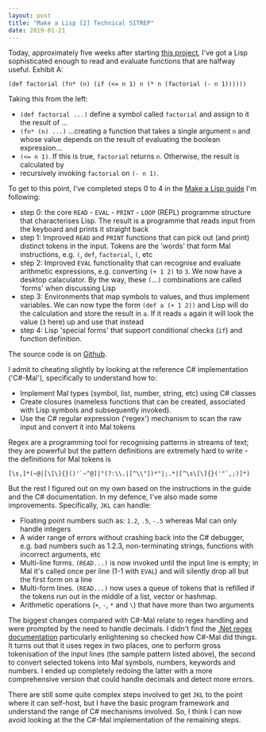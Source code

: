 ```yaml
---
layout: post
title: "Make a Lisp [2] Technical SITREP"
date: 2019-01-21
---
```


Today, approximately five weeks after starting [this project](https://www.non-kinetic-effects.co.uk/blog/2019/01/01/MAL-1), I've got a Lisp sophisticated enough to read and evaluate functions that are halfway useful. Exhibit A:

```
(def factorial (fn* (n) (if (<= n 1) n (* n (factorial (- n 1))))))
```

Taking this from the left:

* `(def factorial ...)` define a symbol called `factorial` and assign to it the result of ...
* `(fn* (n) ...)` ...creating a function that takes a single argument `n` and whose value depends on the result of evaluating the boolean expression...
* `(<= n 1)`. If this is true, `factorial` returns `n`. Otherwise, the result is calculated by
* recursively invoking `factorial` on `(- n 1)`.

To get to this point, I've completed steps 0 to 4 in the [Make a Lisp guide](https://github.com/kanaka/mal) I'm following:
* step 0: the core `READ` - `EVAL` - `PRINT` - `LOOP` (REPL) programme structure that characterises Lisp. The result is a programme that reads input from the keyboard and prints it straight back
* step 1: Improved `READ` and `PRINT` functions that can pick out (and print) distinct tokens in the input. Tokens are the 'words' that form Mal instructions, e.g. `(`, `def`, `factorial`, `(`, etc
* step 2: Improved `EVAL` functionality that can recognise and evaluate arithmetic expressions, e.g. converting `(+ 1 2)` to `3`. We now have a desktop calaculator. By the way, these `(`...`)` combinations are called 'forms' when discussing Lisp
* step 3: Environments that map symbols to values, and thus implement variables. We can now type the form `(def a (+ 1 2))` and Lisp will do the calculation and store the result in `a`. If it reads `a` again it will look the value (`3` here) up and use that instead
* step 4: Lisp 'special forms' that support conditional checks (`if`) and function definition.

The source code is on [Github](https://github.com/KineticLensman/JK-s-Lisp/tree/master/Mal-step-4c-complete).

I admit to cheating slightly by looking at the reference C# implementation ('C#-Mal'), specifically to understand how to:
* Implement Mal types (symbol, list, number, string, etc) using C# classes
* Create closures (nameless functions that can be created, associated with Lisp symbols and subsequently invoked).
* Use the C# regular expression ('regex') mechanism to scan the raw input and convert it into Mal tokens  

Regex are a programming tool for recognising patterns in streams of text; they are powerful but the pattern definitions are extremely hard to write - the definitions for Mal tokens is
```
[\s,]*(~@|[\[\]{}()'`~^@]|"(?:\\.|[^\\"])*"|;.*|[^\s\[\]{}('"`,;)]*)
```

But the rest I figured out on my own based on the instructions in the guide and the C# documentation. In my defence, I've also made some improvements. Specifically, `JKL` can handle:

* Floating point numbers such as: `1.2`, `.5`, `-.5` whereas Mal can only handle integers
* A wider range of errors without crashing back into the C# debugger, e.g. bad numbers such as 1.2.3, non-terminating strings, functions with incorrect arguments, etc
* Multi-line forms. `(READ...)` is now invoked until the input line is empty; in Mal it's called once per line (1-1 with `EVAL`) and will silently drop all but the first form on a line
* Multi-form lines. `(READ...)` now uses a queue of tokens that is refilled if the tokens run out in the middle of a list, vector or hashmap. 
* Arithmetic operations (`+`, `-`, `*` and `\`) that have more than two arguments

The biggest changes compared with C#-Mal relate to regex handling and were prompted by the need to handle decimals. I didn't find the [.Net regex documentation](https://docs.microsoft.com/en-us/dotnet/api/system.text.regularexpressions?view=netframework-4.7.2) particularly enlightening so checked how C#-Mal did things. It turns out that it uses regex in two places, one to perform gross tokenisation of the input lines (the sample pattern listed above), the second to convert selected tokens into Mal symbols, numbers, keywords and numbers. I ended up completely redoing the latter with a more comprehensive version that could handle decimals and detect more errors. 

There are still some quite complex steps involved to get `JKL` to the point where it can self-host, but I have the basic program framework and understand the range of C# mechanisms involved. So, I think I can now avoid looking at the the C#-Mal implementation of the remaining steps.


